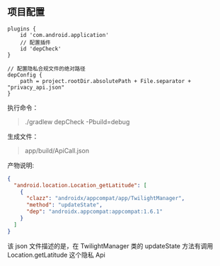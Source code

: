 ## 项目配置

```
plugins {
    id 'com.android.application'
    // 配置插件
    id 'depCheck'
}

// 配置隐私合规文件的绝对路径
depConfig {
    path = project.rootDir.absolutePath + File.separator + "privacy_api.json"
}
```

执行命令：
> ./gradlew depCheck -Pbuild=debug


生成文件：
> app/build/ApiCall.json

产物说明:
```json
{
  "android.location.Location_getLatitude": [
    {
      "clazz": "androidx/appcompat/app/TwilightManager",
      "method": "updateState",
      "dep": "androidx.appcompat:appcompat:1.6.1"
    }
  ]
}
```
该 json 文件描述的是，在 TwilightManager 类的 updateState 方法有调用 Location.getLatitude 这个隐私 Api
